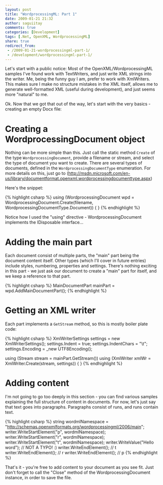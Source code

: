 ```yaml
---
layout: post
title: "WordprocessingML: Part 1"
date: 2009-01-21 21:32
author: saguiitay
comments: true
categories: [Development]
tags: [.Net, OpenXML, WordprocessingML]
share: true
redirect_from:
 - /2009-01-21-wordprocessingml-part-1/
 - /development/wordprocessingml-part-1/
---
```

Let's start with a public notice: Most of the OpenXML/WordprocessingML samples I've found work with TextWriters, 
and just write XML strings into the writer. Me, being the funny guy I am, prefer to work with XmlWriters. 
This makes sure I make no structure mistakes in the XML itself, allows me to generate well-formatted XML (useful during development),
and just seems more "natural" to me.

Ok. Now that we got that out of the way, let's start with the very basics - creating an empty Docx file:

# Creating a WordprocessingDocument object

Nothing can be more simple than this. Just call the static method `Create` of the type `WordprocessingDocument`, provide a filename or stream, 
and select the type of document you want to create. There are several types of documents, defined in the `WordprocessingDocumentType` enumeration. 
For more details on this, just go to (http://msdn.microsoft.com/en-us/library/documentformat.openxml.wordprocessingdocumenttype.aspx)

Here's the snippet:

{% highlight csharp %}
using (WordprocessingDocument wpd = WordprocessingDocument.Create(filename, WordprocessingDocumentType.Document))
{
}
{% endhighlight %}

Notice how I used the "using" directive - WordprocessingDocument implements the IDisposable interface...

# Adding the main part

Each document consist of multiple parts, the "main" part being the document content itself. 
Other types (which I'll cover in future entries) include styles, numbering, properties and settings. 
There's nothing exciting in this part - we just ask our document to create a "main" part for itself, and we keep a reference to that part.

{% highlight csharp %}
MainDocumentPart mainPart = wpd.AddMainDocumentPart();
{% endhighlight %}

# Getting an XML writer

Each part implements a `GetStream` method, so this is mostly boiler plate code:

{% highlight csharp %}
XmlWriterSettings settings = new XmlWriterSettings();
settings.Indent = true;
settings.IndentChars = "\t";
settings.Encoding = _new UTF8Encoding();

using (Stream stream = mainPart.GetStream())
using (XmlWriter xmlWr = XmlWriter.Create(stream, settings))
{
}
{% endhighlight %}

# Adding content

I'm not going to go too deeply in this section - you can find various samples explaining the full structure of content in documents. 
For now, let's just say that text goes into paragraphs. Paragraphs consist of runs, and runs contain text.

{% highlight csharp %}
string wordmlNamespace = "http://schemas.openxmlformats.org/wordprocessingml/2006/main";
writer.WriteStartElement("p", wordmlNamespace);
writer.WriteStartElement("r", wordmlNamespace);
writer.WriteStartElement("t", wordmlNamespace);
writer.WriteValue("Hello word"); // NOT A TYPO! :)
writer.WriteEndElement(); // t
writer.WriteEndElement(); // r
writer.WriteEndElement(); // p
{% endhighlight %}

That's it - you're free to add content to your document as you see fit. Just don't forget to call the "Close" method of the WordprocessingDocument 
instance, in order to save the file.
